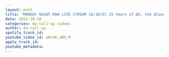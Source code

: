 ```yaml
---
layout: post
title: "MONDAY NIGHT RAW LIVE STREAM 10/10/22 25 Years of DX, the Blood Line comes to Raw"
date: 2022-10-10
categories: da-call-up videos
author: da-call-up
spotify_track_id: 
youtube_video_id: aKto6_UBU_M
apple_track_id: 
youtube_metadata: 
---
```

